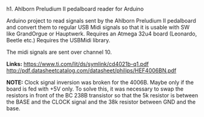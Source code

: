 h1. Ahlborn Preludium II pedalboard reader for Arduino

Arduino project to read signals sent by the Ahlborn Preludium II pedalboard and convert them to regular USB Midi signals so that it is usable with SW like GrandOrgue or Hauptwerk.
Requires an Atmega 32u4 board (Leonardo, Beetle etc.)
Requires the USBMidi library.

The midi signals are sent over channel 10.


**Links:**
https://www.ti.com/lit/ds/symlink/cd4021b-q1.pdf
http://pdf.datasheetcatalog.com/datasheet/philips/HEF4006BN.pdf


**NOTE:**
Clock signal inversion was broken for the 4006B. Maybe only if the board is fed with +5V only.
To solve this, it was necessary to swap the resistors in front of the BC 238B transistor so that the 5k resistor is between the BASE and the CLOCK signal and the 38k resistor between GND and the base.